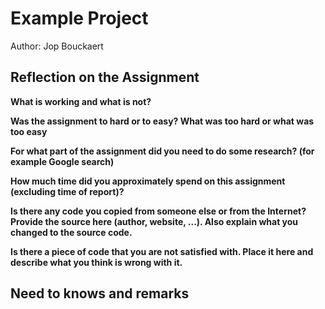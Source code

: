 # Example Project

Author: Jop Bouckaert

## Reflection on the Assignment

<!-- Fill out all the questions below by replacing the TODO comments. Do not remove the other markdown. Make sure to answer EACH question. -->

**What is working and what is not?**

<!-- TODO: Fill out this question -->

**Was the assignment to hard or to easy? What was too hard or what was too easy**

<!-- TODO: Fill out this question -->


**For what part of the assignment did you need to do some research? (for example Google search)**

<!-- TODO: Fill out this question -->


**How much time did you approximately spend on this assignment (excluding time of report)?**

<!-- TODO: Fill out this question -->


**Is there any code you copied from someone else or from the Internet? Provide the source here (author, website, ...). Also explain what you changed to the source code.**

<!-- TODO: Fill out this question -->


**Is there a piece of code that you are not satisfied with. Place it here and describe what you think is wrong with it.**

<!-- TODO: Fill out this question -->


## Need to knows and remarks

<!--
Here you should place extra remarks that the teacher needs to know to get the solution working. For example if one needs to change some configuration file or install some extra libraries or whatever. There is also room for extra remarks you would like to make that you were not able to fit inside one of the sections above.
-->

